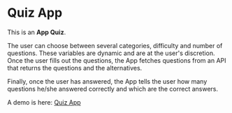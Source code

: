 
# Quiz App

This is an __App Quiz__.

The user can choose between several categories, difficulty and number of questions. These variables are dynamic and are at the user's discretion. Once the user fills out the questions, the App fetches questions from an API that returns the questions and the alternatives.

Finally, once the user has answered, the App tells the user how many questions he/she answered correctly and which are the correct answers.

A demo is here: [Quiz App](https://quiz-app-git-main-neilchavez.vercel.app/)
